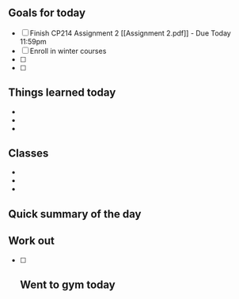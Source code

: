 ## Goals for today
- [ ] Finish CP214 Assignment 2  [[Assignment 2.pdf]] - Due Today 11:59pm
- [ ] Enroll in winter courses
- [ ] 
- [ ] 

## Things learned today
- 
- 
- 

## Classes
- 
- 
- 

## Quick summary of the day


## Work out
- [ ] Went to gym today
	- 



